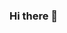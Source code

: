 ### Hi there 👋

<!--

- 🔭 I’m currently working on ... who knows what.
- 🌱 I’m currently learning Python and Web development
- 👯 I’m looking to collaborate on fun Python modules and toys!
- 📫 How to reach me: Give me a ping on Discord!
- 😄 Pronouns: He/Him
- ⚡ Fun fact: I am rediculously skilled at Blooket's Cafe mode. I'm also very modest.
-->

